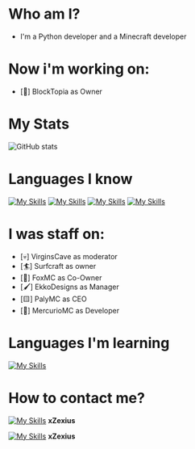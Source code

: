 <h1> Who am I?</h1>

- I'm a Python developer and a Minecraft developer

<h1> Now i'm working on: </h1>

- [🧱] BlockTopia as Owner

<h1> My Stats </h1>

![GitHub stats](https://github-readme-stats.vercel.app/api?username=xzexius&show_icons=true)

<h1>Languages I know</h1>

[![My Skills](https://skillicons.dev/icons?i=python)](https://skillicons.dev)
[![My Skills](https://skillicons.dev/icons?i=html)](https://skillicons.dev)
[![My Skills](https://skillicons.dev/icons?i=css)](https://skillicons.dev)
[![My Skills](https://skillicons.dev/icons?i=java)](https://skillicons.dev)

<h1>I was staff on:</h1>

- [💀] VirginsCave as moderator
- [🏄] Surfcraft as owner
- [🦊] FoxMC as Co-Owner
- [🖌️] EkkoDesigns as Manager
- [🟨] PalyMC as CEO
- [🌌] MercurioMC as Developer

<h1>Languages I'm learning</h1>

[![My Skills](https://skillicons.dev/icons?i=javascript)](https://skillicons.dev)

<h1>How to contact me?</h1>

[![My Skills](https://skillicons.dev/icons?i=discord)](https://skillicons.dev) **xZexius**

[![My Skills](https://skillicons.dev/icons?i=twitter)](https://skillicons.dev) **xZexius**




